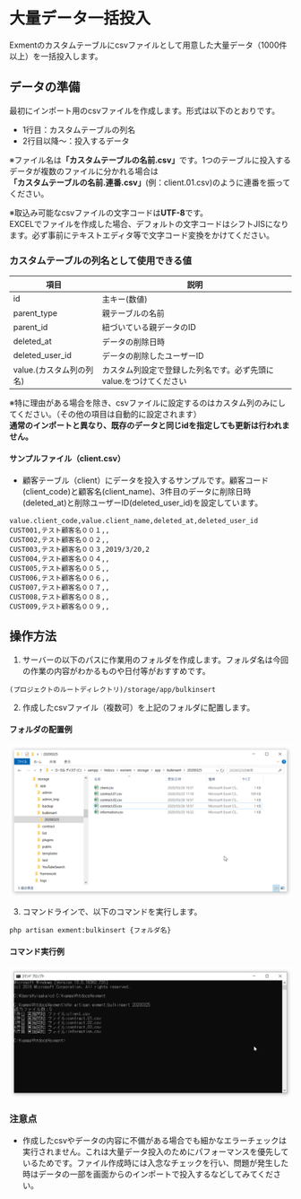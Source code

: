 # 大量データ一括投入
Exmentのカスタムテーブルにcsvファイルとして用意した大量データ（1000件以上）を一括投入します。  

## データの準備
最初にインポート用のcsvファイルを作成します。形式は以下のとおりです。  
- 1行目：カスタムテーブルの列名  
- 2行目以降～：投入するデータ  

※ファイル名は<strong>「カスタムテーブルの名前.csv」</strong>です。1つのテーブルに投入するデータが複数のファイルに分かれる場合は<strong>「カスタムテーブルの名前.連番.csv」</strong>(例：client.01.csv)のように連番を振ってください。   

※取込み可能なcsvファイルの文字コードは<strong>UTF-8</strong>です。  
EXCELでファイルを作成した場合、デフォルトの文字コードはシフトJISになります。必ず事前にテキストエディタ等で文字コード変換をかけてください。  

### カスタムテーブルの列名として使用できる値
| 項目 | 説明 |
| ---- | ---- |
| id | 主キー(数値) |
| parent_type | 親テーブルの名前 |
| parent_id | 紐づいている親データのID |
| deleted_at | データの削除日時 |
| deleted_user_id | データの削除したユーザーID |
| value.(カスタム列の列名) | カスタム列設定で登録した列名です。必ず先頭にvalue.をつけてください |

※特に理由がある場合を除き、csvファイルに設定するのはカスタム列のみにしてください。（その他の項目は自動的に設定されます）  
<strong>
通常のインポートと異なり、既存のデータと同じidを指定しても更新は行われません。  
</strong>

#### サンプルファイル（client.csv）
- 顧客テーブル（client）にデータを投入するサンプルです。顧客コード(client_code)と顧客名(client_name)、3件目のデータに削除日時(deleted_at)と削除ユーザーID(deleted_user_id)を設定しています。  

~~~
value.client_code,value.client_name,deleted_at,deleted_user_id
CUST001,テスト顧客名００１,,
CUST002,テスト顧客名００２,,
CUST003,テスト顧客名００３,2019/3/20,2
CUST004,テスト顧客名００４,,
CUST005,テスト顧客名００５,,
CUST006,テスト顧客名００６,,
CUST007,テスト顧客名００７,,
CUST008,テスト顧客名００８,,
CUST009,テスト顧客名００９,,
~~~

## 操作方法

1. サーバーの以下のパスに作業用のフォルダを作成します。フォルダ名は今回の作業の内容がわかるものや日付等がおすすめです。  

~~~
(プロジェクトのルートディレクトリ)/storage/app/bulkinsert
~~~

2. 作成したcsvファイル（複数可）を上記のフォルダに配置します。

#### フォルダの配置例
![一括投入用の作業フォルダ](img/bulkinsert/folder1.png)  

3. コマンドラインで、以下のコマンドを実行します。
~~~
php artisan exment:bulkinsert {フォルダ名}
~~~

#### コマンド実行例
![バックアップ画面](img/bulkinsert/cmd1.png)  

### 注意点
- 作成したcsvやデータの内容に不備がある場合でも細かなエラーチェックは実行されません。これは大量データ投入のためにパフォーマンスを優先しているためです。ファイル作成時には入念なチェックを行い、問題が発生した時はデータの一部を画面からのインポートで投入するなどしてみてください。

